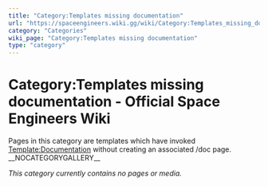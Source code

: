 ```yaml
---
title: "Category:Templates missing documentation"
url: "https://spaceengineers.wiki.gg/wiki/Category:Templates_missing_documentation"
category: "Categories"
wiki_page: "Category:Templates missing documentation"
type: "category"
---
```


# Category:Templates missing documentation - Official Space Engineers Wiki

Pages in this category are templates which have invoked [Template:Documentation](https://spaceengineers.wiki.gg/wiki/Template:Documentation "Template:Documentation") without creating an associated /doc page. \_\_NOCATEGORYGALLERY\_\_

_This category currently contains no pages or media._